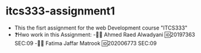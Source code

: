 # itcs333-assignment1
- This  the fisrt assignment for the web Development course "ITCS333"
- ❓Hwo work in this Assignment:
-🙆‍♂️ Ahmed Raed Alwadyani  🆔20197363   SEC:09
-🙍‍♀️ Fatima Jaffar Matrook 🆔202006773  SEC:09 
